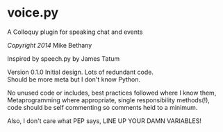 # voice.py

A Colloquy plugin for speaking chat and events  

*Copyright 2014* Mike Bethany  

Inspired by speech.py by James Tatum  

Version 0.1.0
Initial design. Lots of redundant code.  
Should be more meta but I don't know Python.   

No unused code or includes, best practices followed where I know them,  
Metaprogramming where appropriate, single responsibility methods(!),  
code should be self commenting so comments held to a minimum.

Also, I don't care what PEP says, LINE UP YOUR DAMN VARIABLES!  
